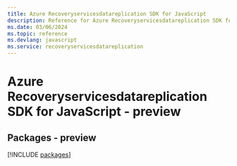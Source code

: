 ```yaml
---
title: Azure Recoveryservicesdatareplication SDK for JavaScript
description: Reference for Azure Recoveryservicesdatareplication SDK for JavaScript
ms.date: 03/06/2024
ms.topic: reference
ms.devlang: javascript
ms.service: recoveryservicesdatareplication
---
```

# Azure Recoveryservicesdatareplication SDK for JavaScript - preview
## Packages - preview
[!INCLUDE [packages](recoveryservicesdatareplication-index.md)]